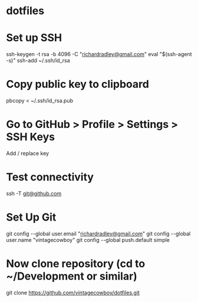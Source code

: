 # dotfiles

# Set up SSH
ssh-keygen -t rsa -b 4096 -C "richardradley@gmail.com"
eval "$(ssh-agent -s)"
ssh-add ~/.ssh/id_rsa

# Copy public key to clipboard
pbcopy < ~/.ssh/id_rsa.pub

# Go to GitHub > Profile > Settings > SSH Keys
Add / replace key

# Test connectivity
ssh -T git@github.com

# Set Up Git
git config --global user.email "richardradley@gmail.com"
git config --global user.name "vintagecowboy"
git config --global push.default simple

# Now clone repository (cd to ~/Development or similar)
git clone https://github.com/vintagecowboy/dotfiles.git